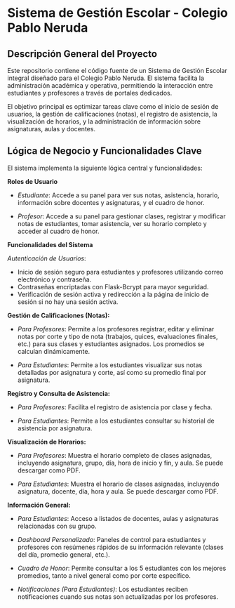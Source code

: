 #  Sistema de Gestión Escolar - Colegio Pablo Neruda
## Descripción General del Proyecto
Este repositorio contiene el código fuente de un Sistema de Gestión Escolar integral diseñado para el Colegio Pablo Neruda. El sistema facilita la administración académica y operativa, permitiendo la interacción entre estudiantes y profesores a través de portales dedicados.

El objetivo principal es optimizar tareas clave como el inicio de sesión de usuarios, la gestión de calificaciones (notas), el registro de asistencia, la visualización de horarios, y la administración de información sobre asignaturas, aulas y docentes.

## Lógica de Negocio y Funcionalidades Clave 
El sistema implementa la siguiente lógica central y funcionalidades:

**Roles de Usuario**

* *Estudiante*: Accede a su panel para ver sus notas, asistencia, horario, información sobre docentes y asignaturas, y el cuadro de honor.

* *Profesor*: Accede a su panel para gestionar clases, registrar y modificar notas de estudiantes, tomar asistencia, ver su horario completo y acceder al cuadro de honor.

**Funcionalidades del Sistema**

*Autenticación de Usuarios*:
* Inicio de sesión seguro para estudiantes y profesores utilizando correo electrónico y contraseña.
* Contraseñas encriptadas con Flask-Bcrypt para mayor seguridad.
* Verificación de sesión activa y redirección a la página de inicio de sesión si no hay una sesión activa.

**Gestión de Calificaciones (Notas):**

* *Para Profesores*: Permite a los profesores registrar, editar y eliminar notas por corte y tipo de nota (trabajos, quices, evaluaciones finales, etc.) para sus clases y estudiantes asignados. Los promedios se calculan dinámicamente.

* *Para Estudiantes*: Permite a los estudiantes visualizar sus notas detalladas por asignatura y corte, así como su promedio final por asignatura.

**Registro y Consulta de Asistencia:**

* *Para Profesores*: Facilita el registro de asistencia por clase y fecha.

* *Para Estudiantes*: Permite a los estudiantes consultar su historial de asistencia por asignatura.

**Visualización de Horarios:**

* *Para Profesores*: Muestra el horario completo de clases asignadas, incluyendo asignatura, grupo, día, hora de inicio y fin, y aula. Se puede descargar como PDF.

* *Para Estudiantes*: Muestra el horario de clases asignadas, incluyendo asignatura, docente, día, hora y aula. Se puede descargar como PDF.

**Información General:**

* *Para Estudiantes*: Acceso a listados de docentes, aulas y asignaturas relacionadas con su grupo.

* *Dashboard Personalizado*: Paneles de control para estudiantes y profesores con resúmenes rápidos de su información relevante (clases del día, promedio general, etc.).

* *Cuadro de Honor*: Permite consultar a los 5 estudiantes con los mejores promedios, tanto a nivel general como por corte específico.

* *Notificaciones (Para Estudiantes)*: Los estudiantes reciben notificaciones cuando sus notas son actualizadas por los profesores.
